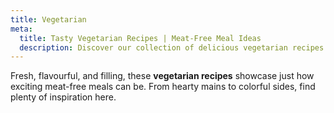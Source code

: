 ```yaml
---
title: Vegetarian
meta:
  title: Tasty Vegetarian Recipes | Meat-Free Meal Ideas
  description: Discover our collection of delicious vegetarian recipes packed with flavour and nutrition. Find meat-free meals that will satisfy everyone at the table.
---
```


Fresh, flavourful, and filling, these **vegetarian recipes** showcase just how exciting meat-free meals can be. From hearty mains to colorful sides, find plenty of inspiration here.
